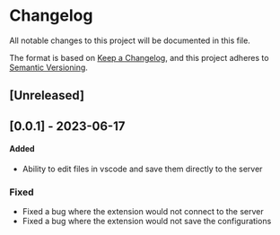 # Changelog

All notable changes to this project will be documented in this file.

The format is based on [Keep a Changelog](https://keepachangelog.com/en/1.0.0/),
and this project adheres to [Semantic Versioning](https://semver.org/spec/v2.0.0.html).

## [Unreleased]

## [0.0.1] - 2023-06-17

#### Added

- Ability to edit files in vscode and save them directly to the server

### Fixed

- Fixed a bug where the extension would not connect to the server
- Fixed a bug where the extension would not save the configurations

